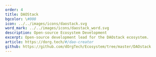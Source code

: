 ```yaml
---
order: 4
title: DAOStack
bgcolor: \#000
icon: ../../images/icons/daostack.svg
word_mark: ../../images/icons/daostack_word.svg
description: Open-source Ecosystem Development
excerpt: Open-source development lead for the DAOstack ecosystem.
article: https://dorg.tech/#/dao-creator
github: https://github.com/dOrgTech/Ecosystem/tree/master/DAOstack
---
```

